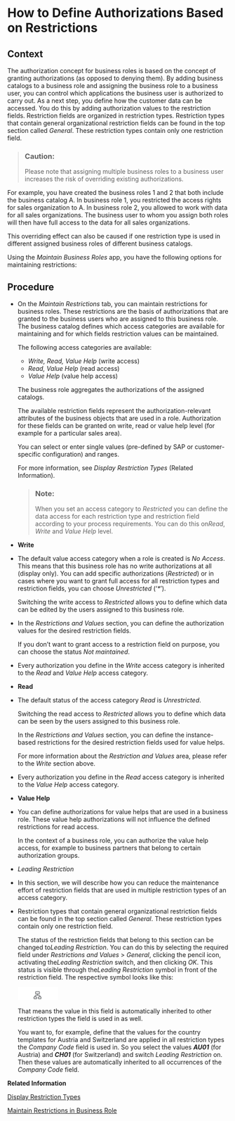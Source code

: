 <!-- loioc926d691d7144f7dba16f8e12ad81d28 -->

# How to Define Authorizations Based on Restrictions



<a name="loioc926d691d7144f7dba16f8e12ad81d28__HowToMaintainAccessResctrictions_context"/>

## Context

The authorization concept for business roles is based on the concept of granting authorizations \(as opposed to denying them\). By adding business catalogs to a business role and assigning the business role to a business user, you can control which applications the business user is authorized to carry out. As a next step, you define how the customer data can be accessed. You do this by adding authorization values to the restriction fields. Restriction fields are organized in restriction types. Restriction types that contain general organizational restriction fields can be found in the top section called *General*. These restriction types contain only one restriction field.

> ### Caution:  
> Please note that assigning multiple business roles to a business user increases the risk of overriding existing authorizations.

For example, you have created the business roles 1 and 2 that both include the business catalog A. In business role 1, you restricted the access rights for sales organization to A. In business role 2, you allowed to work with data for all sales organizations. The business user to whom you assign both roles will then have full access to the data for all sales organizations.

This overriding effect can also be caused if one restriction type is used in different assigned business roles of different business catalogs.

Using the *Maintain Business Roles* app, you have the following options for maintaining restrictions:



<a name="loioc926d691d7144f7dba16f8e12ad81d28__HowToMaintainAccessResctrictions_steps"/>

## Procedure

-   On the *Maintain Restrictions* tab, you can maintain restrictions for business roles. These restrictions are the basis of authorizations that are granted to the business users who are assigned to this business role. The business catalog defines which access categories are available for maintaining and for which fields restriction values can be maintained.

    The following access categories are available:

    -   *Write, Read, Value Help* \(write access\)
    -   *Read, Value Help* \(read access\)
    -   *Value Help* \(value help access\)

    The business role aggregates the authorizations of the assigned catalogs.

    The available restriction fields represent the authorization-relevant attributes of the business objects that are used in a role. Authorization for these fields can be granted on write, read or value help level \(for example for a particular sales area\).

    You can select or enter single values \(pre-defined by SAP or customer-specific configuration\) and ranges.

    For more information, see *Display Restriction Types* \(Related Information\).

    > ### Note:  
    > When you set an access category to *Restricted* you can define the data access for each restriction type and restriction field according to your process requirements. You can do this on*Read*, *Write* and *Value Help* level.

-   **Write** 
-   The default value access category when a role is created is *No Access*. This means that this business role has no write authorizations at all \(display only\). You can add specific authorizations \(*Restricted*\) or in cases where you want to grant full access for all restriction types and restriction fields, you can choose *Unrestricted* \(‘*\**’\).

    Switching the write access to *Restricted* allows you to define which data can be edited by the users assigned to this business role.

-   In the *Restrictions and Values* section, you can define the authorization values for the desired restriction fields.

    If you don’t want to grant access to a restriction field on purpose, you can choose the status *Not maintained*.

-   Every authorization you define in the *Write* access category is inherited to the *Read* and *Value Help* access category.

-   **Read**
-   The default status of the access category *Read* is *Unrestricted*.

    Switching the read access to *Restricted* allows you to define which data can be seen by the users assigned to this business role.

    In the *Restrictions and Values* section, you can define the instance-based restrictions for the desired restriction fields used for value helps.

    For more information about the *Restriction and Values* area, please refer to the *Write* section above.

-   Every authorization you define in the *Read* access category is inherited to the *Value Help* access category.

-   **Value Help** 
-   You can define authorizations for value helps that are used in a business role. These value help authorizations will not influence the defined restrictions for read access.

    In the context of a business role, you can authorize the value help access, for example to business partners that belong to certain authorization groups.

-   *Leading Restriction*
-   In this section, we will describe how you can reduce the maintenance effort of restriction fields that are used in multiple restriction types of an access category.

-   Restriction types that contain general organizational restriction fields can be found in the top section called *General*. These restriction types contain only one restriction field.

    The status of the restriction fields that belong to this section can be changed to*Leading Restriction*. You can do this by selecting the required field under *Restrictions and Values* \> *General*, clicking the pencil icon, activating the*Leading Restriction* switch, and then clicking *OK*. This status is visible through the*Leading Restriction* symbol in front of the restriction field. The respective symbol looks like this:

    ![](images/icon_8274923.gif)

    That means the value in this field is automatically inherited to other restriction types the field is used in as well.

    You want to, for example, define that the values for the country templates for Austria and Switzerland are applied in all restriction types the *Company Code* field is used in. So you select the values ***AU01*** \(for Austria\) and ***CH01*** \(for Switzerland\) and switch *Leading Restriction* on. Then these values are automatically inherited to all occurrences of the *Company Code* field.


**Related Information**  


[Display Restriction Types](Display_Restriction_Types_9203905.md "You can use this app to display restriction types and their validity.")





[Maintain Restrictions in Business Role](https://launchpad.support.sap.com/#/notes/2598733)


